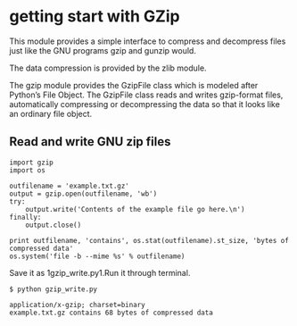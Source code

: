 # getting start with GZip


This module provides a simple interface to compress and decompress files just like the GNU programs gzip and gunzip would.

The data compression is provided by the zlib module.

The gzip module provides the GzipFile class which is modeled after Python’s File Object. The GzipFile class reads and writes gzip-format files, automatically compressing or decompressing the data so that it looks like an ordinary file object.



## Read and write GNU zip files


```
import gzip
import os

outfilename = 'example.txt.gz'
output = gzip.open(outfilename, 'wb')
try:
    output.write('Contents of the example file go here.\n')
finally:
    output.close()

print outfilename, 'contains', os.stat(outfilename).st_size, 'bytes of compressed data'
os.system('file -b --mime %s' % outfilename)

```

Save it as 1gzip_write.py1.Run it through terminal.

```
$ python gzip_write.py

application/x-gzip; charset=binary
example.txt.gz contains 68 bytes of compressed data

```

